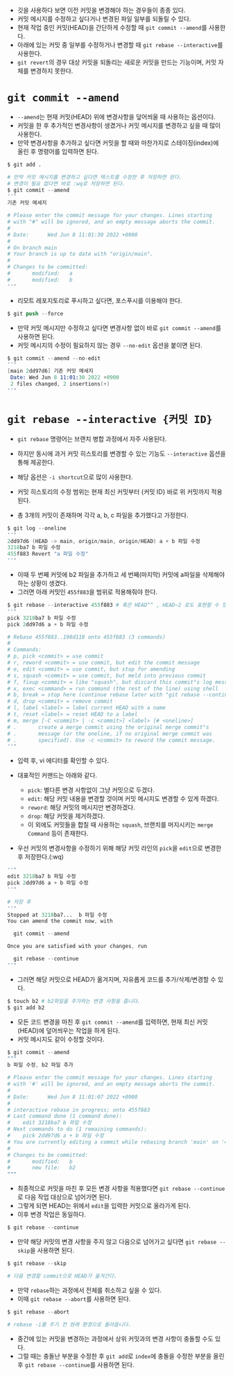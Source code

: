 - 깃을 사용하다 보면 이전 커밋을 변경해야 하는 경우들이 종종 있다.
- 커밋 메시지를 수정하고 싶다거나 변경된 파일 일부를 되돌릴 수 있다.
- 현재 작업 중인 커밋(HEAD)을 간단하게 수정할 때 `git commit --amend`를 사용한다.
- 아래에 있는 커밋 중 일부를 수정하거나 변경할 때 `git rebase --interactive`를 사용한다.
- `git revert`의 경우 대상 커밋을 되돌리는 새로운 커밋을 만드는 기능이며, 커밋 자체를 변경하지 못한다.

# `git commit --amend`
- `--amend`는 현재 커밋(HEAD) 위에 변경사항을 덮어씌울 때 사용하는 옵션이다.
- 커밋을 한 후 추가적인 변경사항이 생겼거나 커밋 메시지를 변경하고 싶을 때 많이 사용한다.
- 만약 변경사항을 추가하고 싶다면 커밋을 할 때와 마찬가지로 스테이징(index)에 올린 후 명령어를 입력하면 된다.

```s
$ git add .

# 만약 커밋 메시지를 변경하고 싶다면 텍스트를 수정한 후 저장하면 된다.
# 변경이 필요 없다면 바로 :wq로 저장하면 된다. 
$ git commit --amend
'''
기존 커밋 메세지

# Please enter the commit message for your changes. Lines starting
# with "#" will be ignored, and an empty message aborts the commit.
#
# Date:      Wed Jun 8 11:01:30 2022 +0900
#
# On branch main
# Your branch is up to date with "origin/main".
#
# Changes to be committed:
#       modified:   a
#       modified:   b
'''
```

- 리모트 레포지토리로 푸시하고 싶다면, 포스푸시를 이용해야 한다.

```s
$ git push --force
```

- 만약 커밋 메시지만 수정하고 싶다면 변경사항 없이 바로 `git commit --amend`를 사용하면 된다.
- 커밋 메시지의 수정이 필요하지 않는 경우 `--no-edit` 옵션을 붙이면 된다.

```s
$ git commit --amend --no-edit
'''
[main 2dd97d6] 기존 커밋 메세지
 Date: Wed Jun 8 11:01:30 2022 +0900
 2 files changed, 2 insertions(+)
'''
```

# `git rebase --interactive {커밋 ID}`
- `git rebase` 명령어는 브랜치 병합 과정에서 자주 사용된다.
- 하지만 동시에 과거 커밋 히스토리를 변경할 수 있는 기능도 `--interactive` 옵션을 통해 제공한다.
- 해당 옵션은 `-i shortcut`으로 많이 사용한다.
- 커밋 히스토리의 수정 범위는 현재 최신 커밋부터 {커밋 ID} 바로 위 커밋까지 적용된다.

- 총 3개의 커밋이 존재하며 각각 a, b, c 파일을 추가했다고 가정한다.

```s
$ git log --oneline
'''
2dd97d6 (HEAD -> main, origin/main, origin/HEAD) a + b 파일 수정
3218ba7 b 파일 수정
455f883 Revert "a 파일 수정"
'''
```
- 이때 두 번째 커밋에 b2 파일을 추가하고 세 번째(마지막) 커밋에 a파일을 삭제해야 하는 상황이 생겼다.
- 그러면 아래 커밋인 `455f883`을 범위로 적용해줘야 한다.

```s
$ git rebase --interactive 455f883 # 혹은 HEAD^^ , HEAD~2 로도 표현할 수 있다.
'''
pick 3218ba7 b 파일 수정
pick 2dd97d6 a + b 파일 수정

# Rebase 455f883..198d118 onto 455f883 (3 commands)
#
# Commands:
# p, pick <commit> = use commit
# r, reword <commit> = use commit, but edit the commit message
# e, edit <commit> = use commit, but stop for amending
# s, squash <commit> = use commit, but meld into previous commit
# f, fixup <commit> = like "squash", but discard this commit"s log message
# x, exec <command> = run command (the rest of the line) using shell
# b, break = stop here (continue rebase later with "git rebase --continue")
# d, drop <commit> = remove commit
# l, label <label> = label current HEAD with a name
# t, reset <label> = reset HEAD to a label
# m, merge [-C <commit> | -c <commit>] <label> [# <oneline>]
# .       create a merge commit using the original merge commit"s
# .       message (or the oneline, if no original merge commit was
# .       specified). Use -c <commit> to reword the commit message.
'''
```

- 입력 후, vi 에디터를 확인할 수 있다.
- 대표적인 커맨드는 아래와 같다.
  - `pick`: 별다른 변경 사항없이 그냥 커밋으로 두겠다.
  - `edit`: 해당 커밋 내용을 변경할 것이며 커밋 메시지도 변경할 수 있게 하겠다.
  - `reword`: 해당 커밋의 메시지만 변경하겠다.
  - `drop`: 해당 커밋을 제거하겠다.
  - 이 외에도 커밋들을 합칠 때 사용하는 `squash`, 브랜치를 머지시키는 `merge Command` 등이 존재한다.

- 우선 커밋의 변경사항을 수정하기 위해 해당 커밋 라인의 `pick`을 `edit`으로 변경한 후 저장한다.(:wq)

```s
'''
edit 3218ba7 b 파일 수정
pick 2dd97d6 a + b 파일 수정
'''

# 저장 후 
'''
Stopped at 3218ba7...  b 파일 수정
You can amend the commit now, with

  git commit --amend 

Once you are satisfied with your changes, run

  git rebase --continue
'''
```

- 그러면 해당 커밋으로 HEAD가 옮겨지며, 자유롭게 코드를 추가/삭제/변경할 수 있다.

```s
$ touch b2 # b2파일을 추가하는 변경 사항을 줍니다.
$ git add b2
```

- 모든 코드 변경을 마친 후 `git commit --amend`를 입력하면, 현재 최신 커밋(HEAD)에 덮어씌우는 작업을 하게 된다.
- 커밋 메시지도 같이 수정할 것이다.

```s
$ git commit --amend
"""
b 파일 수정, b2 파일 추가

# Please enter the commit message for your changes. Lines starting
# with '#' will be ignored, and an empty message aborts the commit.
#
# Date:      Wed Jun 8 11:01:07 2022 +0900
#
# interactive rebase in progress; onto 455f883
# Last command done (1 command done):
#    edit 3218ba7 b 파일 수정
# Next commands to do (1 remaining commands):
#    pick 2dd97d6 a + b 파일 수정
# You are currently editing a commit while rebasing branch 'main' on '455f883'.
#
# Changes to be committed:
#       modified:   b
#       new file:   b2
"""
```

- 최종적으로 커밋을 마친 후 모든 변경 사항을 적용했다면 `git rebase --continue`로 다음 작업 대상으로 넘어가면 된다.
- 그렇게 되면 HEAD는 위에서 `edit`을 입력한 커밋으로 올라가게 된다. 
- 이후 변경 작업은 동일하다.

```s
$ git rebase --continue
```

- 만약 해당 커밋의 변경 사항을 주지 않고 다음으로 넘어가고 싶다면 `git rebase --skip`을 사용하면 된다.

```s
$ git rebase --skip 

# 다음 변경할 commit으로 HEAD가 옮겨간다.
```

- 만약 `rebase`하는 과정에서 전체를 취소하고 싶을 수 있다.
- 이때 `git rebase --abort`를 사용하면 된다.

```s
$ git rebase --abort

# rebase -i를 주기 전 원래 환경으로 돌아옵니다. 
```

- 중간에 있는 커밋을 변경하는 과정에서 상위 커밋과의 변경 사항이 충돌할 수도 있다.
- 그럴 때는 충돌난 부분을 수정한 후 `git add`로 `index`에 충돌을 수정한 부분을 올린 후 `git rebase --continue`를 사용하면 된다.